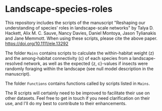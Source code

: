 # Landscape-species-roles

This repository includes the scripts of the manuscript "Reshaping our understanding of species’ roles in landscape-scale networks" by Talya D. Hackett, Alix M. C. Sauve, Nancy Davies, Daniel Montoya, Jason Tylianakis and Jane Memmott.
When using these scripts, please cite the above paper.
https://doi.org/10.1111/ele.13292

The folder `Mains` contains scripts to calculate the within-habitat weight (z) and the among-habitat connectivity (c) of each species from a landscape-resolved network, as well as the expected {z, c}-values if insects were randomly foraging within the landscape (see null model description in the manuscript).

The folder `Functions` contains functions called by scripts listed in `Mains`.

The R scripts will certainly need to be improved to facilitate their use on other datasets. Feel free to get in touch if you need clarification on their use, and I'll do my best to contribute to their enhancements.
